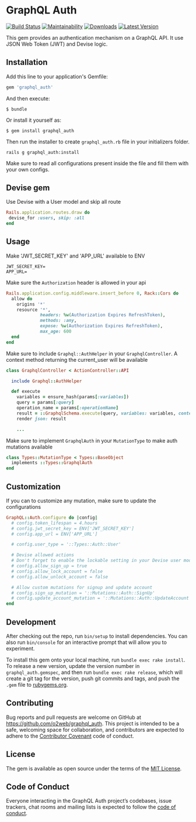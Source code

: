 # GraphQL Auth

[![Build Status](https://travis-ci.org/o2web/graphql_auth.svg?branch=master)](https://travis-ci.org/o2web/graphql_auth) [![Maintainability](https://api.codeclimate.com/v1/badges/7e2515bb59f0b205a603/maintainability)](https://codeclimate.com/github/o2web/graphql_auth/maintainability)
[![Downloads](https://img.shields.io/gem/dt/graphql_auth.svg)](https://rubygems.org/gems/graphql_auth)
[![Latest Version](https://img.shields.io/gem/v/graphql_auth.svg)](https://rubygems.org/gems/graphql_auth)

This gem provides an authentication mechanism on a GraphQL API. It use JSON Web Token (JWT) and Devise logic.

## Installation

Add this line to your application's Gemfile:

```ruby
gem 'graphql_auth'
```

And then execute:

    $ bundle

Or install it yourself as:

    $ gem install graphql_auth

Then run the installer to create `graphql_auth.rb` file in your initializers folder.

```
rails g graphql_auth:install
```

Make sure to read all configurations present inside the file and fill them with your own configs.

## Devise gem

 Use Devise with a User model and skip all route

 ```ruby
Rails.application.routes.draw do
  devise_for :users, skip: :all
end
```

## Usage

Make 'JWT_SECRET_KEY' and 'APP_URL' available to ENV

```
JWT_SECRET_KEY=
APP_URL=
```

Make sure the `Authorization` header is allowed in your api

```ruby
Rails.application.config.middleware.insert_before 0, Rack::Cors do
  allow do
    origins '*'
    resource '*',
             headers: %w(Authorization Expires RefreshToken),
             methods: :any,
             expose: %w(Authorization Expires RefreshToken),
             max_age: 600
  end
end
```

Make sure to include `Graphql::AuthHelper` in your `GraphqlController`. A context method returning the current_user will be available

```ruby
class GraphqlController < ActionController::API

  include Graphql::AuthHelper

  def execute
    variables = ensure_hash(params[:variables])
    query = params[:query]
    operation_name = params[:operationName]
    result = ::GraphqlSchema.execute(query, variables: variables, context: context, operation_name: operation_name)
    render json: result

    ...
```

Make sure to implement `GraphqlAuth` in your `MutationType` to make auth mutations available

```ruby
class Types::MutationType < Types::BaseObject
  implements ::Types::GraphqlAuth
end
```

## Customization

If you can to customize any mutation, make sure to update the configurations

```ruby
GraphQL::Auth.configure do |config|
  # config.token_lifespan = 4.hours
  # config.jwt_secret_key = ENV['JWT_SECRET_KEY']
  # config.app_url = ENV['APP_URL']

  # config.user_type = '::Types::Auth::User'

  # Devise allowed actions
  # Don't forget to enable the lockable setting in your Devise user model if you plan on using the lock_account feature
  # config.allow_sign_up = true
  # config.allow_lock_account = false
  # config.allow_unlock_account = false

  # Allow custom mutations for signup and update account
  # config.sign_up_mutation = '::Mutations::Auth::SignUp'
  # config.update_account_mutation = '::Mutations::Auth::UpdateAccount'
end
```

## Development

After checking out the repo, run `bin/setup` to install dependencies. You can also run `bin/console` for an interactive prompt that will allow you to experiment.

To install this gem onto your local machine, run `bundle exec rake install`. To release a new version, update the version number in `graphql_auth.gemspec`, and then run `bundle exec rake release`, which will create a git tag for the version, push git commits and tags, and push the `.gem` file to [rubygems.org](https://rubygems.org).

## Contributing

Bug reports and pull requests are welcome on GitHub at https://github.com/o2web/graphql_auth. This project is intended to be a safe, welcoming space for collaboration, and contributors are expected to adhere to the [Contributor Covenant](http://contributor-covenant.org) code of conduct.

## License

The gem is available as open source under the terms of the [MIT License](http://opensource.org/licenses/MIT).

## Code of Conduct

Everyone interacting in the GraphQL Auth project’s codebases, issue trackers, chat rooms and mailing lists is expected to follow the [code of conduct](https://github.com/o2web/graphql_auth/blob/master/CODE_OF_CONDUCT.md).
